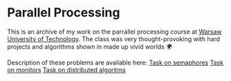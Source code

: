 # Parallel Processing
This is an archive of my work on the parrallel processing course at [Warsaw University of Technology](https://www.pw.edu.pl/engpw).
The class was very thought-provoking with hard projects and algorithms shown in made up vivid worlds :earth_africa:


Description of these problems are available here:
[Task on semaphores](https://github.com/przywartya/parallel-processing/blob/master/Alchemists%20and%20Magicians/alchemists-and-magicians.pdf)
[Task on monitors](https://github.com/przywartya/parallel-processing/blob/master/Boastful%20Knights!/boastful-knights.pdf)
[Task on distributed algoritms](https://github.com/przywartya/parallel-processing/blob/master/Musicians%20in%20City%20Square/musicians-in-city-square.pdf)


